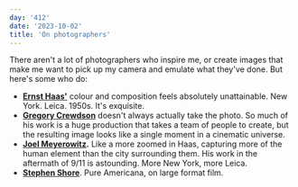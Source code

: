 ```yaml
---
day: '412'
date: '2023-10-02'
title: 'On photographers'
---
```


There aren't a lot of photographers who inspire me, or create images that make me want to pick up my camera and emulate what they've done. But here's some who do:

- **[Ernst Haas'](https://ernst-haas.com/color-new-york/)** colour and composition feels absolutely unattainable. New York. Leica. 1950s. It's exquisite.
- **[Gregory Crewdson](https://www.artnet.com/artists/gregory-crewdson/)** doesn't always actually take the photo. So much of his work is a huge production that takes a team of people to create, but the resulting image looks like a single moment in a cinematic universe.
- **[Joel Meyerowitz](https://www.joelmeyerowitz.com/aftermath).** Like a more zoomed in Haas, capturing more of the human element than the city surrounding them. His work in the aftermath of 9/11 is astounding. More New York, more Leica.
- **[Stephen Shore](http://stephenshore.net/photographs/uncommon)**. Pure Americana, on large format film.
